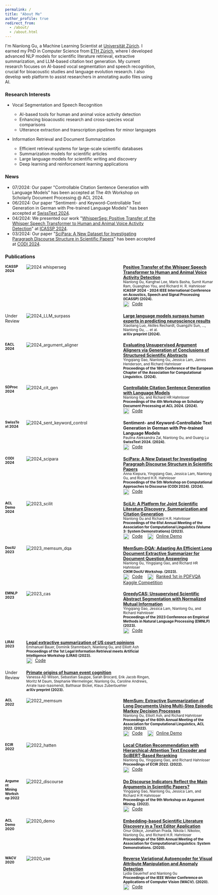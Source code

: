 ```yaml
---
permalink: /
title: "About Me"
author_profile: true
redirect_from: 
  - /about/
  - /about.html
---
```



I'm Nianlong Gu, a Machine Learning Scientist at [Universität Zürich](https://www.liri.uzh.ch/). I earned my PhD in Computer Science from [ETH Zürich](https://ethz.ch/), where I developed advanced NLP models for scientific literature retrieval, extractive summarization, and LLM-based citation text generation. My current research focuses on AI-based vocal segmentation and speech recognition, crucial for bioacoustic studies and language evolution research. I also develop web platform to assist researchers in annotating audio files using AI.

### Research Interests

- Vocal Segmentation and Speech Recognition
  - AI-based tools for human and animal voice activity detection
  - Enhancing bioacoustic research and cross-species vocal comparisons
  - Utterance extraction and transcription pipelines for minor languages

- Information Retrieval and Document Summarization
  - Efficient retrieval systems for large-scale scientific databases
  - Summarization models for scientific articles
  - Large language models for scientific writing and discovery
  - Deep learning and reinforcement learning applications

### News
* 07/2024: Our paper "Controllable Citation Sentence Generation with Language Models" has been accepted at The 4th Workshop on Scholarly Document Processing @ ACL 2024.
* 06/2024: Our paper "Sentiment- and Keyword-Controllable Text Generation in German with
Pre-trained Language Models" has been accepted at [SwissText 2024](https://www.swisstext.org/).
* 04/2024: We presented our work "[WhisperSeg: Positive Transfer of the Whisper Speech Transformer to Human and Animal Voice Activity Detection](https://ieeexplore.ieee.org/document/10447620)" at [ICASSP 2024](https://2024.ieeeicassp.org/).
* 03/2024: Our paper "[SciPara: A New Dataset for Investigating Paragraph Discourse Structure in Scientific Papers](https://aclanthology.org/2024.codi-1.2/)" has been accepted at [CODI 2024](https://sites.google.com/view/codi2024/home). 


### Publications


<html lang="en">
<head>
<style>
  .grid-container {
    display: grid;
    grid-template-columns: 50px 300px minmax(300px, auto);
    gap: 20px;
    align-items: start;
    margin-bottom: 20px;
  }
  .grid-container-no-figure {
    display: grid;
    grid-template-columns: 50px minmax(300px, auto);
    gap: 20px;
    align-items: start;
    margin-bottom: 20px;
  }
  .grid-item img {
    max-width: 100%;
    height: auto;
  }
  .github-logo {
    width: 20px;
    height: 20px;
    vertical-align: middle;
    margin-right: 5px;
  }
  .publication-title {
    font-weight: bold;
  }
  .authors {
    font-size: smaller;
  }
  .conference-details {
    font-size: smaller;
    font-weight: bold;
  }
  .grid-item p {
    margin: 0;
  }
  .align-top {
    align-self: start;
  }
  /* Media Queries for responsive design */
  @media (max-width: 768px) {
    .grid-container {
      grid-template-columns: 1fr;
      gap: 10px;
    }
    .grid-container .grid-item:nth-child(2) {
      order: 2; /* Image goes after text */
    }
    .grid-container .grid-item:nth-child(3) {
      order: 1; /* Text goes first */
    }
    .grid-item img {
      max-width: 350px; /* Limit max width */
      height: auto;
      margin: 0 auto; /* Center image */
    }
  }
</style>
</head>
<body>


<div class="grid-container">
  <div class="grid-item align-top">
    <p><span class="conference-details">ICASSP 2024</span></p>
  </div>
  <div class="grid-item align-top">
    <img src="/images/publications/2024_whisperseg/teaser.png" alt="2024 whisperseg">
  </div>
  <div class="grid-item align-top">
    <p>
      <span class="publication-title"> <a href="https://doi.org/10.1109/ICASSP48485.2024.10447620" target="_blank">Positive Transfer of the Whisper Speech Transformer to Human and Animal Voice Activity Detection</a></span><br>
      <span class="authors">Nianlong Gu, Kanghwi Lee, Maris Basha, Sumit Kumar Ram, Guanghao You, and Richard H. R. Hahnloser</span><br>
      <span class="conference-details">ICASSP 2024 - 2024 IEEE International Conference on Acoustics, Speech and Signal Processing (ICASSP) (2024).</span>
    </p>
    <p>
     <img src="/images/github-mark.svg" alt="GitHub Logo" class="github-logo">
      <a href="https://github.com/nianlonggu/WhisperSeg" target="_blank">Code</a>
    </p>
  </div>
</div>

<div class="grid-container">
  <div class="grid-item align-top">
    <p>Under Review</p>
  </div>
  <div class="grid-item align-top">
    <img src="/images/publications/2024_LLM_surpass/teaser.png" alt="2024_LLM_surpass">
  </div>
  <div class="grid-item align-top">
    <p>
      <span class="publication-title"> <a href="https://doi.org/10.48550/arXiv.2403.03230" target="_blank">Large language models surpass human experts in predicting neuroscience results</a></span><br>
      <span class="authors">Xiaoliang Luo, Akilles Rechardt, Guangzhi Sun, ..., Nianlong Gu, ... et al.</span><br>
      <span class="conference-details">arXiv preprint (2024).</span>
    </p>
  </div>
</div>

<div class="grid-container">
  <div class="grid-item align-top">
    <p><span class="conference-details">EACL 2024</span></p>
  </div>
  <div class="grid-item align-top">
    <img src="/images/publications/2024_argument_aligner/teaser.png" alt="2024_argument_aligner">
  </div>
  <div class="grid-item align-top">
    <p>
      <span class="publication-title"> <a href="https://aclanthology.org/2024.eacl-short.14" target="_blank">Evaluating Unsupervised Argument Aligners via Generation of Conclusions of Structured Scientific Abstracts</a></span><br>
      <span class="authors">Yingqiang Gao, Nianlong Gu, Jessica Lam, James Henderson, and Richard Hahnloser</span><br>
      <span class="conference-details">Proceedings of the 18th Conference of the European Chapter of the Association for Computational Linguistics. (2024).</span>
    </p>
  </div>
</div>

<div class="grid-container">
  <div class="grid-item align-top">
    <p><span class="conference-details">SDProc 2024</span></p>
  </div>
  <div class="grid-item align-top">
    <img src="/images/publications/2024_cit_gen/teaser.png" alt="2024_cit_gen">
  </div>
  <div class="grid-item align-top">
    <p>
      <span class="publication-title"> <a href="https://doi.org/10.48550/arXiv.2211.07066" target="_blank">Controllable Citation Sentence Generation with Language Models</a></span><br>
      <span class="authors">Nianlong Gu, and Richard HR Hahnloser</span><br>
      <span class="conference-details">Proceedings of the 4th Workshop on Scholarly Document Processing at ACL 2024. (2024).</span>
    </p>
    <p>
     <img src="/images/github-mark.svg" alt="GitHub Logo" class="github-logo">
      <a href="https://github.com/nianlonggu/LMCiteGen" target="_blank">Code</a>
    </p>
  </div>
</div>

<div class="grid-container">
  <div class="grid-item align-top">
    <p><span class="conference-details">SwissText 2024</span></p>
  </div>
  <div class="grid-item align-top">
    <img src="/images/publications/2024_sent_keyword_control/teaser.png" alt="2024_sent_keyword_control">
  </div>
  <div class="grid-item align-top">
    <p>
      <span class="publication-title"> Sentiment- and Keyword-Controllable Text Generation in German with Pre-trained Language Models</span><br>
      <span class="authors">Paulina Aleksandra Zal, Nianlong Gu, and Guang Lu</span><br>
      <span class="conference-details">SwissText 2024. (2024).</span>
    </p>
    <p>
     <img src="/images/github-mark.svg" alt="GitHub Logo" class="github-logo">
      <a href="https://github.com/polie94/SwissText2024" target="_blank">Code</a>
    </p>
  </div>
</div>

<!-- <div class="grid-container">
  <div class="grid-item align-top">
    <p>Under Review</p>
  </div>
  <div class="grid-item align-top">

  </div>
  <div class="grid-item align-top">
    <p>
      <span class="publication-title"> Lexical, Syntactical, and Superficial Semantic Biases Evaluation in Datasets</span><br>
      <span class="authors">Denis Sutter, Nianlong Gu, and Elliott Ash</span><br>
      <span class="conference-details">(Under review) (2024).</span>
    </p>
  </div>
</div> -->

<div class="grid-container">
  <div class="grid-item align-top">
    <p><span class="conference-details">CODI 2024</span></p>
  </div>
  <div class="grid-item align-top">
    <img src="/images/publications/2024_scipara/teaser.png" alt="2024_scipara">
  </div>
  <div class="grid-item align-top">
    <p>
      <span class="publication-title"> <a href="https://aclanthology.org/2024.codi-1.2" target="_blank">SciPara: A New Dataset for Investigating Paragraph Discourse Structure in Scientific Papers</a></span><br>
      <span class="authors">Anna Kiepura, Yingqiang Gao, Jessica Lam, Nianlong Gu, and Richard H.R. Hahnloser</span><br>
      <span class="conference-details">Proceedings of the 5th Workshop on Computational Approaches to Discourse (CODI 2024). (2024).</span>
    </p>
    <p>
     <img src="/images/github-mark.svg" alt="GitHub Logo" class="github-logo">
      <a href="https://github.com/annamkiepura/SciPara" target="_blank">Code</a>
    </p>
  </div>
</div>

<div class="grid-container">
  <div class="grid-item align-top">
    <p><span class="conference-details">ACL Demo 2024</span></p>
  </div>
  <div class="grid-item align-top">
    <img src="/images/publications/2023_scilit/teaser.png" alt="2023_scilit">
  </div>
  <div class="grid-item align-top">
    <p>
      <span class="publication-title"> <a href="https://doi.org/10.18653/v1/2023.acl-demo.22" target="_blank">SciLit: A Platform for Joint Scientific Literature Discovery, Summarization and Citation Generation</a></span><br>
      <span class="authors">Nianlong Gu and Richard H.R. Hahnloser</span><br>
      <span class="conference-details">Proceedings of the 61st Annual Meeting of the Association for Computational Linguistics (Volume 3: System Demonstrations) (2023).</span>
    </p>
    <p>
     <img src="/images/github-mark.svg" alt="GitHub Logo" class="github-logo">
      <a href="https://github.com/nianlonggu/SciLit" target="_blank">Code</a>
      &nbsp;&nbsp;
     <img src="/images/app-icon.svg" alt="App" class="github-logo">
      <a href="https://scilit.vercel.app/" target="_blank">Online Demo</a>
    </p>
  </div>
</div>

<div class="grid-container">
  <div class="grid-item align-top">
    <p><span class="conference-details">DocIU 2023</span></p>
  </div>
  <div class="grid-item align-top">
    <img src="/images/publications/2023_memsum_dqa/teaser.png" alt="2023_memsum_dqa">
  </div>
  <div class="grid-item align-top">
    <p>
      <span class="publication-title"> <a href="https://doi.org/10.48550/arXiv.2310.06436" target="_blank">MemSum-DQA: Adapting An Efficient Long Document Extractive Summarizer for Document Question Answering</a></span><br>
      <span class="authors">Nianlong Gu, Yingqiang Gao, and Richard HR Hahnloser</span><br>
      <span class="conference-details">CIKM DocIU Workshop. (2023).</span>
    </p>
    <p>
     <img src="/images/github-mark.svg" alt="GitHub Logo" class="github-logo">
      <a href="https://github.com/nianlonggu/MemSum-DQA" target="_blank">Code</a>
      &nbsp;&nbsp;
     <img src="/images/cup-17.svg" alt="Competition" class="github-logo">
      <a href="https://www.kaggle.com/competitions/pdfvqa" target="_blank">Ranked 1st in PDFVQA Kaggle Competition</a>
    </p>
  </div>
</div>

<div class="grid-container">
  <div class="grid-item align-top">
    <p><span class="conference-details">EMNLP 2023</span></p>
  </div>
  <div class="grid-item align-top">
    <img src="/images/publications/2023_cas/teaser.png" alt="2023_cas">
  </div>
  <div class="grid-item align-top">
    <p>
      <span class="publication-title"> <a href="https://doi.org/10.18653/v1/2023.emnlp-main.372" target="_blank">GreedyCAS: Unsupervised Scientific Abstract Segmentation with Normalized Mutual Information</a></span><br>
      <span class="authors">Yingqiang Gao, Jessica Lam, Nianlong Gu, and Richard Hahnloser</span><br>
      <span class="conference-details">Proceedings of the 2023 Conference on Empirical Methods in Natural Language Processing (EMNLP) (2023).</span>
    </p>
    <p>
     <img src="/images/github-mark.svg" alt="GitHub Logo" class="github-logo">
      <a href="https://github.com/CharizardAcademy/GreedyCAS" target="_blank">Code</a>
    </p>
  </div>
</div>


<div class="grid-container-no-figure" >
  <div class="grid-item align-top">
    <p><span class="conference-details">LIRAI 2023</span></p>
  </div>
  <!-- <div class="grid-item align-top">
  </div> -->
  <div class="grid-item align-top">
    <p>
      <span class="publication-title"> <a href="https://doi.org/10.48550/arXiv.2305.08428" target="_blank">Legal extractive summarization of US court opinions</a></span><br>
      <span class="authors">Emmanuel Bauer, Dominik Stammbach, Nianlong Gu, and Elliott Ash</span><br>
      <span class="conference-details">Proceedings of the 1st Legal Information Retrieval meets Artificial Intelligence Workshop (LIRAI) (2023).</span>
    </p>
    <p>
     <img src="/images/github-mark.svg" alt="GitHub Logo" class="github-logo">
      <a href="https://github.com/bauerem/legal_memsum" target="_blank">Code</a>
    </p>
  </div>
</div>

<div class="grid-container-no-figure" >
  <div class="grid-item align-top">
    <p>Under Review</p>
  </div>
  <!-- <div class="grid-item align-top">
  </div> -->
  <div class="grid-item align-top">
    <p>
      <span class="publication-title"> <a href="https://doi.org/10.1101/2023.11.23.568086" target="_blank">Primate origins of human event cognition</a></span><br>
      <span class="authors">Vanessa AD Wilson, Sebastian Sauppe, Sarah Brocard, Erik Jacob Ringen, Moritz M Daum, Stephanie Wermelinger, Nianlong Gu, Caroline Andrews, Arrate Isasi-Isasmendi, Balthasar Bickel, Klaus Zuberbuehler</span><br>
      <span class="conference-details">arXiv preprint (2023).</span>
    </p>
  </div>
</div>

<div class="grid-container">
  <div class="grid-item align-top">
    <p><span class="conference-details">ACL 2022</span></p>
  </div>
  <div class="grid-item align-top">
    <img src="/images/publications/2022_memsum/teaser.png" alt="2022_memsum">
  </div>
  <div class="grid-item align-top">
    <p>
      <span class="publication-title"> <a href="https://doi.org/10.18653/v1/2022.acl-long.450" target="_blank">MemSum: Extractive Summarization of Long Documents Using Multi-Step Episodic Markov Decision Processes</a></span><br>
      <span class="authors">Nianlong Gu, Elliott Ash, and Richard Hahnloser</span><br>
      <span class="conference-details">Proceedings of the 60th Annual Meeting of the Association for Computational Linguistics, ACL 2022. (2022).</span>
    </p>
    <p>
     <img src="/images/github-mark.svg" alt="GitHub Logo" class="github-logo">
      <a href="https://github.com/nianlonggu/MemSum" target="_blank">Code</a>
      &nbsp;&nbsp;
     <img src="/images/app-icon.svg" alt="App" class="github-logo">
      <a href="https://huggingface.co/spaces/nianlong/memsum-arxiv-summarizer" target="_blank">Online Demo</a>
    </p>
  </div>
</div>


<div class="grid-container">
  <div class="grid-item align-top">
    <p><span class="conference-details">ECIR 2022</span></p>
  </div>
  <div class="grid-item align-top">
    <img src="/images/publications/2022_hatten/teaser.png" alt="2022_hatten">
  </div>
  <div class="grid-item align-top">
    <p>
      <span class="publication-title"> <a href="https://link.springer.com/chapter/10.1007/978-3-030-99736-6_19" target="_blank">Local Citation Recommendation with Hierarchical-Attention Text Encoder and SciBERT-Based Reranking</a></span><br>
      <span class="authors">Nianlong Gu, Yingqiang Gao, and Richard Hahnloser</span><br>
      <span class="conference-details">Proceedings of ECIR 2022. (2022).</span>
    </p>
    <p>
     <img src="/images/github-mark.svg" alt="GitHub Logo" class="github-logo">
      <a href="https://github.com/nianlonggu/Local-Citation-Recommendation" target="_blank">Code</a>
    </p>
  </div>
</div>

<div class="grid-container">
  <div class="grid-item align-top">
    <p><span class="conference-details">Argument Mining Workshop 2022</span></p>
  </div>
  <div class="grid-item align-top">
    <img src="/images/publications/2022_discourse/teaser.png" alt="2022_discourse">
  </div>
  <div class="grid-item align-top">
    <p>
      <span class="publication-title"> <a href="https://aclanthology.org/2022.argmining-1.3" target="_blank">Do Discourse Indicators Reflect the Main Arguments in Scientific Papers?</a></span><br>
      <span class="authors">Yingqiang Gao, Nianlong Gu, Jessica Lam, and Richard H R Hahnloser</span><br>
      <span class="conference-details">Proceedings of the 9th Workshop on Argument Mining. (2022).</span>
    </p>
    <p>
     <img src="/images/github-mark.svg" alt="GitHub Logo" class="github-logo">
      <a href="https://github.com/CharizardAcademy/discourse-indicator" target="_blank">Code</a>
    </p>
  </div>
</div>

<div class="grid-container">
  <div class="grid-item align-top">
    <p><span class="conference-details">ACL Demo 2020</span></p>
  </div>
  <div class="grid-item align-top">
    <img src="/images/publications/2020_demo/teaser.png" alt="2020_demo">
  </div>
  <div class="grid-item align-top">
    <p>
      <span class="publication-title"> <a href="https://doi.org/10.18653/v1/2020.acl-demos.36" target="_blank">Embedding-based Scientific Literature Discovery in a Text Editor Application</a></span><br>
      <span class="authors">Onur Gökçe, Jonathan Prada, Nikola I. Nikolov, Nianlong Gu, and Richard H.R. Hahnloser</span><br>
      <span class="conference-details">Proceedings of the 58th Annual Meeting of the Association for Computational Linguistics: System Demonstrations. (2020).</span>
    </p>
  </div>
</div>


<div class="grid-container">
  <div class="grid-item align-top">
    <p><span class="conference-details">WACV 2020</span></p>
  </div>
  <div class="grid-item align-top">
    <img src="/images/publications/2020_vae/teaser.png" alt="2020_vae">
  </div>
  <div class="grid-item align-top">
    <p>
      <span class="publication-title"> <a href="https://doi.org/10.1109/WACV45572.2020.9093319" target="_blank">Reverse Variational Autoencoder for Visual Attribute Manipulation and Anomaly Detection</a></span><br>
      <span class="authors">Lydia Gauerhof and Nianlong Gu</span><br>
      <span class="conference-details">Proceedings of the IEEE Winter Conference on Applications of Computer Vision (WACV). (2020).</span>
    </p>
    <p>
     <img src="/images/github-mark.svg" alt="GitHub Logo" class="github-logo">
      <a href="https://github.com/nianlonggu/reverse-variational-autoencoder" target="_blank">Code</a>
    </p>
  </div>
</div>

</body>
</html>

